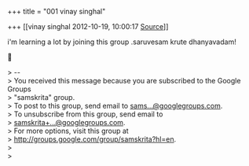 +++
title = "001 vinay singhal"

+++
[[vinay singhal	2012-10-19, 10:00:17 [Source](https://groups.google.com/g/samskrita/c/4jVNS4STyGs)]]



i'm learning a lot by joining this group .saruvesam krute dhanyavadam!



\> --  
\> You received this message because you are subscribed to the Google Groups  
\> "samskrita" group.  
\> To post to this group, send email to [sams...@googlegroups.com]().  
\> To unsubscribe from this group, send email to  
\> [samskrita+...@googlegroups.com]().  
\> For more options, visit this group at  
\> <http://groups.google.com/group/samskrita?hl=en>.  
\>  
\>  

